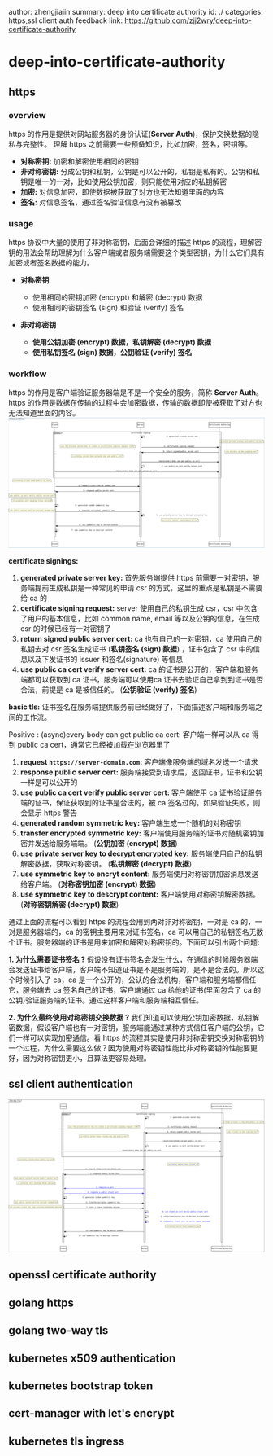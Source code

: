 author: zhengjiajin
summary: deep into certificate authority
id: ./
categories: https,ssl client auth
feedback link: https://github.com/zjj2wry/deep-into-certificate-authority

# deep-into-certificate-authority

## https 
### overview
https 的作用是提供对网站服务器的身份认证(**Server Auth**)，保护交换数据的隐私与完整性。 理解 https 之前需要一些预备知识，比如加密，签名，密钥等。

- **对称密钥:** 加密和解密使用相同的密钥
- **非对称密钥:** 分成公钥和私钥，公钥是可以公开的，私钥是私有的。公钥和私钥是唯一的一对，比如使用公钥加密，则只能使用对应的私钥解密
- **加密:** 对信息加密，即使数据被获取了对方也无法知道里面的内容
- **签名:** 对信息签名，通过签名验证信息有没有被篡改

### usage
https 协议中大量的使用了非对称密钥，后面会详细的描述 https 的流程，理解密钥的用法会帮助理解为什么客户端或者服务端需要这个类型密钥，为什么它们具有加密或者签名数据的能力。

- **对称密钥**
    - 使用相同的密钥加密 (encrypt) 和解密 (decrypt) 数据
    - 使用相同的密钥签名 (sign) 和验证 (verify) 签名

- **非对称密钥**
    - **使用公钥加密 (encrypt) 数据，私钥解密 (decrypt) 数据**
    - **使用私钥签名 (sign) 数据，公钥验证 (verify) 签名**


### workflow
https 的作用是客户端验证服务器端是不是一个安全的服务，简称 **Server Auth**。https 的作用是数据在传输的过程中会加密数据，传输的数据即使被获取了对方也无法知道里面的内容。
![https](imgs/https.svg)

**certificate signings:**

1. **generated private server key:** 首先服务端提供 https 前需要一对密钥，服务端提前生成私钥是一种常见的申请 csr 的方式，这里的重点是私钥是不需要给 ca 的
2. **certificate signing request:**  server 使用自己的私钥生成 csr，csr 中包含了用户的基本信息，比如 common name, email 等以及公钥的信息，在生成 csr 的时候已经有一对密钥了
3. **return signed public server cert:**  ca 也有自己的一对密钥，ca 使用自己的私钥去对 csr 签名生成证书 (**私钥签名 (sign) 数据**) ，证书包含了 csr 中的信息以及下发证书的 issuer 和签名(signature) 等信息
4. **use public ca cert verify server cert:**  ca 的证书是公开的，客户端和服务端都可以获取到 ca 证书，服务端可以使用ca 证书去验证自己拿到到证书是否合法，前提是 ca 是被信任的。 (**公钥验证 (verify) 签名**) 


**basic tls:**
证书签名在服务端提供服务前已经做好了，下面描述客户端和服务端之间的工作流。

Positive
: (async)every body can get public ca cert: 客户端一样可以从 ca 得到 public ca cert，通常它已经被加载在浏览器里了

1. **request `https://server-domain.com`:**  客户端像服务端的域名发送一个请求
2. **response public server cert:**  服务端接受到请求后，返回证书，证书和公钥一样是可以公开的
3. **use public ca cert verify public server cert:**  客户端使用 ca 证书验证服务端的证书，保证获取到的证书是合法的，被 ca 签名过的。如果验证失败，则会显示 https 警告
4. **generated random symmetric key:**  客户端生成一个随机的对称密钥
5. **transfer encrypted symmetric key:**  客户端使用服务端的证书对随机密钥加密并发送给服务端端。 (**公钥加密 (encrypt) 数据**) 
6. **use private server key to decrypt encrypted key:**  服务端使用自己的私钥解密数据，获取对称密钥。 (**私钥解密 (decrypt) 数据**) 
7. **use symmetric key to encryt content:**  服务端使用对称密钥加密消息发送给客户端。 (**对称密钥加密 (encrypt) 数据**) 
8. **use symmetric key to descrypt content:**  客户端使用对称密钥解密数据。 (**对称密钥解密 (decrypt) 数据**) 

通过上面的流程可以看到 https 的流程会用到两对非对称密钥，一对是 ca 的，一对是服务器端的，ca 的密钥主要用来对证书签名，ca 可以用自己的私钥签名无数个证书。服务器端的证书是用来加密和解密对称密钥的。下面可以引出两个问题: 

**1. 为什么需要证书签名 ?**
假设没有证书签名会发生什么，在通信的时候服务器端会发送证书给客户端，客户端不知道证书是不是服务端的，是不是合法的。所以这个时候引入了 ca，ca 是一个公开的，公认的合法机构，客户端和服务端都信任它，服务端去 ca 签名自己的证书，客户端通过 ca 给他的证书(里面包含了 ca 的公钥)验证服务端的证书。通过这样客户端和服务端相互信任。

**2. 为什么最终使用对称密钥交换数据 ?**
我们知道可以使用公钥加密数据，私钥解密数据，假设客户端也有一对密钥，服务端能通过某种方式信任客户端的公钥，它们一样可以实现加密通信。看 https 的流程其实是使用非对称密钥交换对称密钥的一个过程，为什么需要这么做？因为使用对称密钥性能比非对称密钥的性能要更好，因为对称密钥更小，且算法更容易处理。


## ssl client authentication
![client-auth](imgs/client-auth.svg)
## openssl certificate authority
## golang https
## golang two-way tls
## kubernetes x509 authentication
## kubernetes bootstrap token
## cert-manager with let's encrypt
## kubernetes tls ingress
